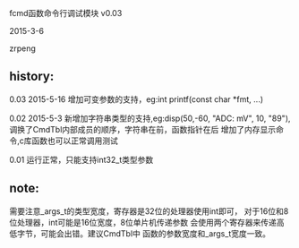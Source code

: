 fcmd函数命令行调试模块 v0.03

2015-3-6

zrpeng

history:
-----------------------------------------
0.03	2015-5-16
		增加可变参数的支持，eg:int printf(const char *fmt, ...)

0.02	2015-5-3
		新增加字符串类型的支持,eg:disp(50,-60, "ADC:  mV", 10, "89"), 
		调换了CmdTbl内部成员的顺序，字符串在前，函数指针在后
		增加了内存显示命令,c库函数也可以正常调用测试

0.01	运行正常，只能支持int32_t类型参数		

	
note:
----------------------------------------
需要注意_args_t的类型宽度，寄存器是32位的处理器使用int即可，
对于16位和8位处理器，int可能是16位宽度，8位单片机传递参数
会使用两个寄存器来传递高低字节，可能会出错。建议CmdTbl中
函数的参数宽度和_args_t宽度一致。

